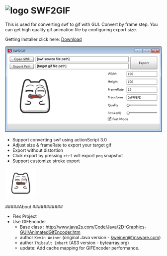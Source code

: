![logo](https://raw.github.com/zombieJ/SWF2GIF/master/src/assets/logo32.png) SWF2GIF
=======
This is used for converting swf to gif with GUI. Convert by frame step.
You can get high quality gif animation file by configuring export size.

Getting Installer click here: [Download](https://github.com/zombieJ/SWF2GIF/raw/master/dist/SwfToGif.air)

![screenshot](https://raw.githubusercontent.com/zombieJ/SWF2GIF/46f4e50208cd5898b20189775b5727f0a5bc9ca9/images/screenshot.png)

* Support converting swf using actionScript 3.0
* Adjust size &amp; frameRate to export your target gif
* Export without distortion
* Click export by pressing `ctrl` will export `png` snapshot
* Support customize stroke export

![gif](https://raw.githubusercontent.com/zombieJ/SWF2GIF/46f4e50208cd5898b20189775b5727f0a5bc9ca9/images/ZZZ.gif)


#####About
###########
* Flex Project
* Use GIFEncoder
    * Base class :  http://www.java2s.com/Code/Java/2D-Graphics-GUI/AnimatedGifEncoder.htm
    * author `Kevin Weiner` (original Java version - kweiner@fmsware.com)
    * author `Thibault Imbert` (AS3 version - bytearray.org)
    * update: Add cache mapping for GIFEncoder performance.
